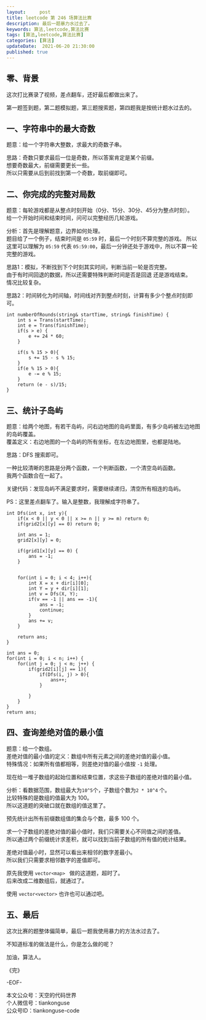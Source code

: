 ```yaml
---   
layout:     post  
title: leetcode 第 246 场算法比赛  
description: 最后一题暴力水过去了。   
keywords: 算法,leetcode,算法比赛  
tags: [算法,leetcode,算法比赛]    
categories: [算法]  
updateDate:  2021-06-20 21:30:00  
published: true  
---  
```



## 零、背景  


这次打比赛录了视频，差点翻车，还好最后都做出来了。  


第一题签到题，第二题模拟题，第三题搜索题，第四题我是按统计题水过去的。 


## 一、字符串中的最大奇数  


题意：给一个字符串大整数，求最大的奇数子串。  


思路：奇数只要求最后一位是奇数，所以答案肯定是某个前缀。  
想要奇数最大，前缀需要更长一些。  
所以只需要从后到前找到第一个奇数，取前缀即可。  


## 二、你完成的完整对局数  

题意：每轮游戏都是从整点时刻开始（0分、15分、30分、45分为整点时刻）。  
给一个开始时间和结束时间，问可以完整经历几轮游戏。  


分析：首先是理解题意，边界如何处理。  
题目给了一个例子，结束时间是 `05:59` 时，最后一个时刻不算完整的游戏。
所以这里可以理解为 `05:59` 代表 `05:59:00`，最后一分钟还处于游戏中，所以不算一轮完整的游戏。    


思路1：模拟，不断找到下个时刻其实时间，判断当前一轮是否完整。  
由于有时间回退的数据，所以还需要特殊判断时间是否是回退 还是游戏结束。  
情况比较复杂。  



思路2：时间转化为时间轴，时间线对齐到整点时刻，计算有多少个整点时刻即可。  


```
int numberOfRounds(string& startTime, string& finishTime) {
    int s = Trans(startTime);
    int e = Trans(finishTime);
    if(s > e) {
        e += 24 * 60;
    }
    
    if(s % 15 > 0){
        s += 15 - s % 15;
    }
    if(e % 15 > 0){
        e -= e % 15;
    }
    return (e - s)/15;
}
```


## 三、统计子岛屿  


题意：给两个地图，有若干岛屿，问右边地图的岛屿里面，有多少岛屿被左边地图的岛屿覆盖。  
覆盖定义：右边地图的一个岛屿的所有坐标，在左边地图里，也都是陆地。  


思路：DFS 搜索即可。  


一种比较清晰的思路是分两个函数，一个判断函数，一个清空岛屿函数。  
我两个函数合在一起了。  


关键代码：发现岛屿不满足要求时，需要继续递归，清空所有相连的岛屿。  


PS：这里差点翻车了。输入是整数，我理解成字符串了。


```
int Dfs(int x, int y){
    if(x < 0 || y < 0 || x >= n || y >= m) return 0;
    if(grid2[x][y] == 0) return 0;
    
    int ans = 1;
    grid2[x][y] = 0;
    
    if(grid1[x][y] == 0) {
        ans = -1;
    }
    
    
    for(int i = 0; i < 4; i++){
        int X = x + dir[i][0];
        int Y = y + dir[i][1];
        int v = Dfs(X, Y);
        if(v == -1 || ans == -1){
            ans = -1;
            continue;
        }
        ans += v;
    }
    
    return ans;
}

int ans = 0;
for(int i = 0; i < n; i++) {
    for(int j = 0; j < m; j++) {
        if(grid2[i][j] == 1){
            if(Dfs(i, j) > 0){
                ans++;
            }
            
        }
    }
}
return ans;
```


## 四、查询差绝对值的最小值  


题意：给一个数组。  
差绝对值的最小值的定义：数组中所有元素之间的差绝对值的最小值。  
特殊情况：如果所有值都相等，则差绝对值的最小值按 `-1` 处理。  

现在给一堆子数组的起始位置和结束位置，求这些子数组的差绝对值的最小值。  


分析：看数据范围，数组最大为`10^5`个，子数组个数为`2 * 10^4` 个。  
比较特殊的是数组的值最大为 100。  
所以这道题的突破口就在数组的值这里了。  


预先统计出所有前缀数组值的集合与个数，最多 100 个。  


求一个子数组的差绝对值的最小值时，我们只需要关心不同值之间的差值。  
所以通过两个前缀统计求差积，就可以找到当前子数组的所有值的统计结果。  


差绝对值最小时，显然可以看出来相邻的数字差最小。  
所以我们只需要求相邻数字的差值即可。  


原先我使用 `vector<map> ` 做的这道题，超时了。  
后来改成二维数组后，就通过了。  


使用 `vector<vector>` 也许也可以通过吧。  


## 五、最后  


这次比赛的题整体偏简单，最后一题我使用暴力的方法水过去了。  


不知道标准的做法是什么，你是怎么做的呢？  




加油，算法人。  


《完》  


-EOF-  



本文公众号：天空的代码世界  
个人微信号：tiankonguse  
公众号ID：tiankonguse-code  
  

